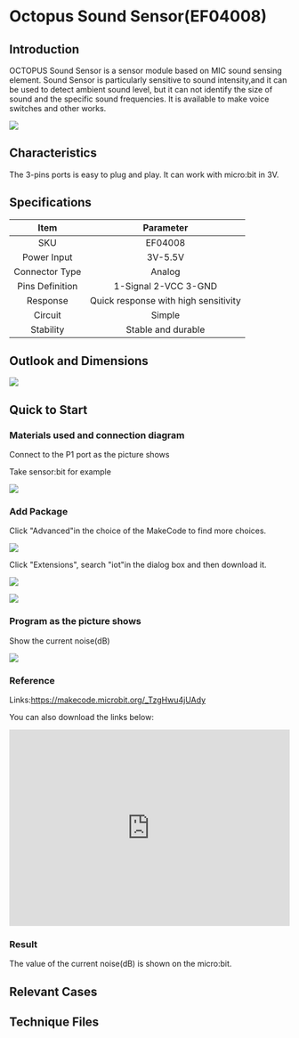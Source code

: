 ﻿# Octopus Sound Sensor(EF04008) 

## Introduction

 OCTOPUS Sound Sensor is a sensor module based on MIC sound sensing element. Sound Sensor is particularly sensitive to sound intensity,and it can be used to detect ambient sound level, but it can not identify the size of sound and the specific sound frequencies. It is available to make voice switches and other works.

 ![](https://wiki-media-ef.oss-cn-hongkong.aliyuncs.com/i18n/en/docusaurus-plugin-content-docs/current/microbit/sensor/octopus-sensors/images/sensor/images/RYuGvVY.jpg)

## Characteristics

 The 3-pins ports is easy to plug and play.
 It can work with micro:bit in 3V. 

## Specifications


Item | Parameter 
:-: | :-: 
SKU|EF04008
Power Input|3V-5.5V
Connector Type|Analog
Pins Definition|1-Signal 2-VCC 3-GND
Response|Quick response with high sensitivity
Circuit|Simple
Stability|Stable and durable

## Outlook and Dimensions

 ![](https://wiki-media-ef.oss-cn-hongkong.aliyuncs.com/i18n/en/docusaurus-plugin-content-docs/current/microbit/sensor/octopus-sensors/images/sensor/images/vSCVTwl.png)

## Quick to Start


### Materials used and connection diagram
 Connect to the P1 port as the picture shows

  Take sensor:bit for example

 ![](https://wiki-media-ef.oss-cn-hongkong.aliyuncs.com/i18n/en/docusaurus-plugin-content-docs/current/microbit/sensor/octopus-sensors/images/sensor/images/ALobDLt.png)

### Add Package
 Click "Advanced"in the choice of the MakeCode to find more choices.

 ![](https://wiki-media-ef.oss-cn-hongkong.aliyuncs.com/i18n/en/docusaurus-plugin-content-docs/current/microbit/sensor/octopus-sensors/images/sensor/images/smtcNoB.png)

 Click "Extensions", search "iot"in the dialog box and then download it.

 ![](https://wiki-media-ef.oss-cn-hongkong.aliyuncs.com/i18n/en/docusaurus-plugin-content-docs/current/microbit/sensor/octopus-sensors/images/sensor/images/AaZxCEb.jpg)

 ![](https://wiki-media-ef.oss-cn-hongkong.aliyuncs.com/i18n/en/docusaurus-plugin-content-docs/current/microbit/sensor/octopus-sensors/images/sensor/images/KBD2b39.png)

### Program as the picture shows
 Show the current noise(dB)

 ![](https://wiki-media-ef.oss-cn-hongkong.aliyuncs.com/i18n/en/docusaurus-plugin-content-docs/current/microbit/sensor/octopus-sensors/images/sensor/images/eGW5JbX.png)


### Reference
Links:https://makecode.microbit.org/_TzgHwu4jUAdy 

You can also download the links below:

<div style="position:relative;height:0;padding-bottom:70%;overflow:hidden;"><iframe style="position:absolute;top:0;left:0;width:100%;height:100%;" src="https://makecode.microbit.org/#pub:_TzgHwu4jUAdy" frameborder="0" sandbox="allow-popups allow-forms allow-scripts allow-same-origin"></iframe></div>  


### Result
 The value of the current noise(dB) is shown on the micro:bit. 

## Relevant Cases


## Technique Files

